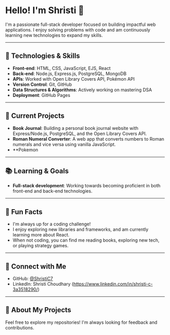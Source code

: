 
# Hello! I'm Shristi 👋

I'm a passionate full-stack developer focused on building impactful web applications. I enjoy solving problems with code and am continuously learning new technologies to expand my skills.

---

## 🔧 Technologies & Skills

- **Front-end**: HTML, CSS, JavaScript, EJS, React
- **Back-end**: Node.js, Express.js, PostgreSQL, MongoDB
- **APIs**: Worked with Open Library Covers API, Pokémon API
- **Version Control**: Git, GitHub
- **Data Structures & Algorithms**: Actively working on mastering DSA
- **Deployment**: GitHub Pages

---

## 🚀 Current Projects

- **Book Journal**: Building a personal book journal website with Express/Node.js, PostgreSQL, and the Open Library Covers API.
- **Roman Numeral Converter**: A web app that converts numbers to Roman numerals and vice versa using vanilla JavaScript.
- **Pokemon
---

## 📚 Learning & Goals

- **Full-stack development**: Working towards becoming proficient in both front-end and back-end technologies.
---

## 🌱 Fun Facts

- I'm always up for a coding challenge!
- I enjoy exploring new libraries and frameworks, and am currently learning more about React.
- When not coding, you can find me reading books, exploring new tech, or playing strategy games.

---

## 🔗 Connect with Me

- GitHub: [@ShristiC7](https://github.com/ShristiC7)
- LinkedIn: Shristi Choudhary
(https://www.linkedin.com/in/shristi-c-3a3518290/)

---

## 📝 About My Projects

Feel free to explore my repositories! I'm always looking for feedback and contributions.

